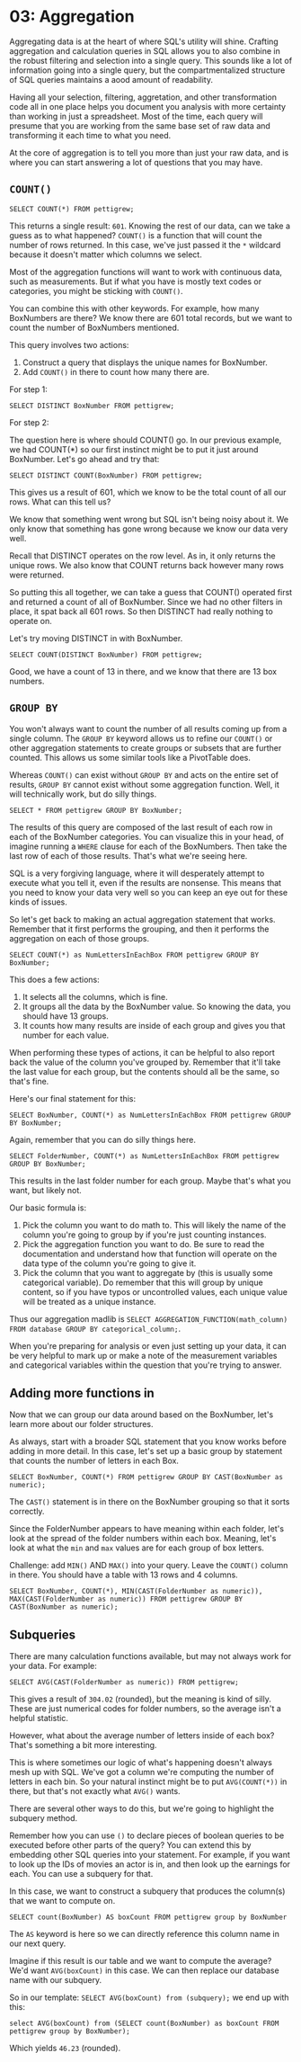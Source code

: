 # 03: Aggregation

Aggregating data is at the heart of where SQL's utility will shine.  Crafting aggregation and calculation queries in SQL allows you to also combine in the robust filtering and selection into a single query.  This sounds like a lot of information going into a single query, but the compartmentalized structure of SQL queries maintains a aood amount of readability.

Having all your selection, filtering, aggretation, and other transformation code all in one place helps you document you analysis with more certainty than working in just a spreadsheet.  Most of the time, each query will presume that you are working from the same base set of raw data and transforming it each time to what you need.

At the core of aggregation is to tell you more than just your raw data, and is where you can start answering a lot of questions that you may have.


## `COUNT()`

`SELECT COUNT(*) FROM pettigrew;`

This returns a single result:  `601`.  Knowing the rest of our data, can we take a guess as to what happened?  `COUNT()` is a function that will count the number of rows returned.  In this case, we've just passed it the `*` wildcard because it doesn't matter which columns we select.

Most of the aggregation functions will want to work with continuous data, such as measurements.  But if what you have is mostly text codes or categories, you might be sticking with `COUNT()`.

You can combine this with other keywords.  For example, how many BoxNumbers are there?  We know there are 601 total records, but we want to count the number of BoxNumbers mentioned.

This query involves two actions:

1. Construct a query that displays the unique names for BoxNumber.
2. Add `COUNT()` in there to count how many there are.

For step 1:

`SELECT DISTINCT BoxNumber FROM pettigrew;`

For step 2:

The question here is where should COUNT() go.  In our previous example, we had COUNT(*) so our first instinct might be to put it just around BoxNumber.  Let's go ahead and try that:

`SELECT DISTINCT COUNT(BoxNumber) FROM pettigrew;`

This gives us a result of 601, which we know to be the total count of all our rows.  What can this tell us?

We know that something went wrong but SQL isn't being noisy about it.  We only know that something has gone wrong because we know our data very well.

Recall that DISTINCT operates on the row level. As in, it only returns the unique rows.  We also know that COUNT returns back however many rows were returned.

So putting this all together, we can take a guess that COUNT() operated first and returned a count of all of BoxNumber.  Since we had no other filters in place, it spat back all 601 rows.  So then DISTINCT had really nothing to operate on.

Let's try moving DISTINCT in with BoxNumber.

`SELECT COUNT(DISTINCT BoxNumber) FROM pettigrew;`

Good, we have a count of 13 in there, and we know that there are 13 box numbers.

## `GROUP BY`

You won't always want to count the number of all results coming up from a single column.  The `GROUP BY` keyword allows us to refine our `COUNT()` or other aggregation statements to create groups or subsets that are further counted.  This allows us some similar tools like a PivotTable does.

Whereas `COUNT()` can exist without `GROUP BY` and acts on the entire set of results, `GROUP BY` cannot exist without some aggregation function.  Well, it will technically work, but do silly things.

`SELECT * FROM pettigrew GROUP BY BoxNumber;`

The results of this query are composed of the last result of each row in each of the BoxNumber categories.  You can visualize this in your head, of imagine running a `WHERE` clause for each of the BoxNumbers.  Then take the last row of each of those results.  That's what we're seeing here.

SQL is a very forgiving language, where it will desperately attempt to execute what you tell it, even if the results are nonsense.  This means that you need to know your data very well so you can keep an eye out for these kinds of issues.

So let's get back to making an actual aggregation statement that works.  Remember that it first performs the grouping, and then it performs the aggregation on each of those groups.

`SELECT COUNT(*) as NumLettersInEachBox FROM pettigrew GROUP BY BoxNumber;`

This does a few actions:

1. It selects all the columns, which is fine.
2. It groups all the data by the BoxNumber value.  So knowing the data, you should have 13 groups.
3. It counts how many results are inside of each group and gives you that number for each value.

When performing these types of actions, it can be helpful to also report back the value of the column you've grouped by. Remember that it'll take the last value for each group, but the contents should all be the same, so that's fine.

Here's our final statement for this:

`SELECT BoxNumber, COUNT(*) as NumLettersInEachBox FROM pettigrew GROUP BY BoxNumber;`

Again, remember that you can do silly things here.  

`SELECT FolderNumber, COUNT(*) as NumLettersInEachBox FROM pettigrew GROUP BY BoxNumber;` 

This results in the last folder number for each group.  Maybe that's what you want, but likely not.

Our basic formula is:

1. Pick the column you want to do math to.  This will likely the name of the column you're going to group by if you're just counting instances.
2. Pick the aggregation function you want to do.  Be sure to read the documentation and understand how that function will operate on the data type of the column you're going to give it.
2. Pick the column that you want to aggregate by (this is usually some categorical variable).  Do remember that this will group by unique content, so if you have typos or uncontrolled values, each unique value will be treated as a unique instance.

Thus our aggregation madlib is `SELECT AGGREGATION_FUNCTION(math_column) FROM database GROUP BY categorical_column;`. 

When you're preparing for analysis or even just setting up your data, it can be very helpful to mark up or make a note of the measurement variables and categorical variables within the question that you're trying to answer.

## Adding more functions in

Now that we can group our data around based on the BoxNumber, let's learn more about our folder structures.

As always, start with a broader SQL statement that you know works before adding in more detail.  In this case, let's set up a basic group by statement that counts the number of letters in each Box.  

`SELECT BoxNumber, COUNT(*) FROM pettigrew GROUP BY CAST(BoxNumber as numeric);`

The `CAST()` statement is in there on the BoxNumber grouping so that it sorts correctly.

Since the FolderNumber appears to have meaning within each folder, let's look at the spread of the folder numbers within each box.  Meaning, let's look at what the `min` and `max` values are for each group of box letters.  

Challenge: add `MIN()` AND `MAX()` into your query.  Leave the `COUNT()` column in there.  You should have a table with 13 rows and 4 columns.  

`SELECT BoxNumber, COUNT(*), MIN(CAST(FolderNumber as numeric)), MAX(CAST(FolderNumber as numeric))
FROM pettigrew GROUP BY CAST(BoxNumber as numeric);`

## Subqueries

There are many calculation functions available, but may not always work for your data.  For example:

`SELECT AVG(CAST(FolderNumber as numeric)) FROM pettigrew;`

This gives a result of `304.02` (rounded), but the meaning is kind of silly. These are just numerical codes for folder numbers, so the average isn't a helpful statistic.

However, what about the average number of letters inside of each box?  That's something a bit more interesting.

This is where sometimes our logic of what's happening doesn't always mesh up with SQL.  We've got a column we're computing the number of letters in each bin.    So your natural instinct might be to put `AVG(COUNT(*))` in there, but that's not exactly what `AVG()` wants.  

There are several other ways to do this, but we're going to highlight the subquery method.

Remember how you can use `()` to declare pieces of boolean queries to be executed before other parts of the query?  You can extend this by embedding other SQL queries into your statement.  For example, if you want to look up the IDs of movies an actor is in, and then look up the earnings for each.  You can use a subquery for that. 

In this case, we want to construct a subquery that produces the column(s) that we want to compute on.

`SELECT count(BoxNumber) AS boxCount FROM pettigrew group by BoxNumber`

The `AS` keyword is here so we can directly reference this column name in our next query.  

Imagine if this result is our table and we want to compute the average?  We'd want `AVG(boxCount)` in this case.  We can then replace our database name with our subquery.

So in our template: `SELECT AVG(boxCount) from (subquery);` we end up with this:

`select AVG(boxCount) from (SELECT count(BoxNumber) as boxCount FROM pettigrew group by BoxNumber);`

Which yields `46.23` (rounded).